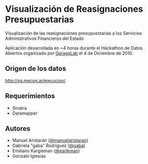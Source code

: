 Visualización de Reasignaciones Presupuestarias
===============================================

Visualización de las reasignaciones presupuestarias a los Servicios Administrativos Financieros del Estado

Aplicación desarrollada en ~4 horas durante el Hackathon de Datos Abiertos organizado por [GarageLab](http://garagelab.tumblr.com)
el 4 de Diciembre de 2010.

Origen de los datos
-------------------

http://sg.mecon.ar/ejecucion/ 


Requerimientos
--------------

  - Sinatra
  - Datamapper

Autores
-------

  - Manuel Aristarán ([@manuelaristaran](http://twitter.com/manuelaristaran))
  - Gabriela "gaba" Rodríguez ([@gaba](http://twitter.com/gaba))
  - Emiliano Kargieman ([@earlkman](http://twitter.com/earlkman))
  - Gonzalo Iglesias

